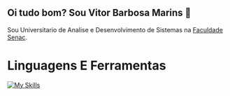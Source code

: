 ## Oi tudo bom? Sou Vitor Barbosa Marins 👋
Sou Universitario de Analise e Desenvolvimento de Sistemas na [Faculdade Senac](https://faculdadesenacpe.edu.br/graduacao/analise-e-desenvolvimento-de-sistemas).

# Linguagens E Ferramentas
[![My Skills](https://skillicons.dev/icons?i=js,html,css,bootstrap,nodejs,java,ts,express,mysql,py,git,github,figma,lua,robloxstudio,cs,unity)](https://skillicons.dev)
<!--
**VitorMarins/VitorMarins** is a ✨ _special_ ✨ repository because its `README.md` (this file) appears on your GitHub profile.

Here are some ideas to get you started:

- 🔭 I’m currently working on ...
- 🌱 I’m currently learning ...
- 👯 I’m looking to collaborate on ...
- 🤔 I’m looking for help with ...
- 💬 Ask me about ...
- 📫 How to reach me: ...
- 😄 Pronouns: ...
- ⚡ Fun fact: ...
-->
